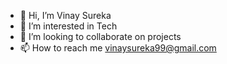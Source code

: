 - 👋 Hi, I’m Vinay Sureka
- 👀 I’m interested in Tech 
- 💞️ I’m looking to collaborate on projects
- 📫 How to reach me vinaysureka99@gmail.com

<!---
vinay4563/vinay4563 is a ✨ special ✨ repository because its `README.md` (this file) appears on your GitHub profile.
You can click the Preview link to take a look at your changes.
--->
